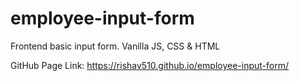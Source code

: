 # employee-input-form
Frontend basic input form. Vanilla JS, CSS &amp; HTML

GitHub Page Link: https://rishav510.github.io/employee-input-form/
